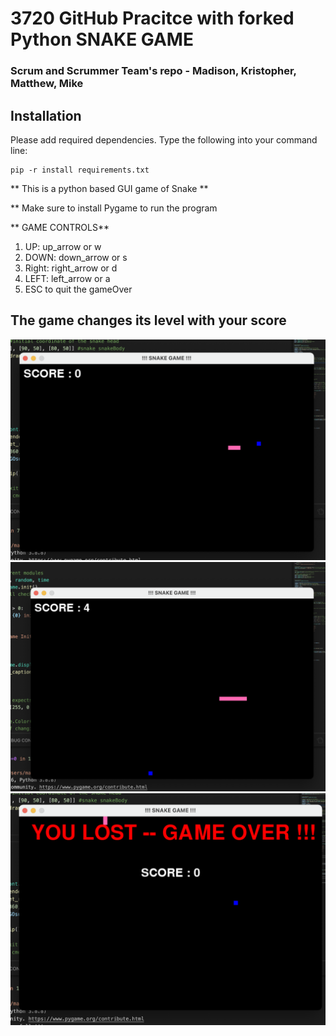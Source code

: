 # 3720 GitHub Pracitce with forked Python SNAKE GAME
### Scrum and Scrummer Team's repo - Madison, Kristopher, Matthew, Mike

## Installation

Please add required dependencies. Type the following into your command line:

```
pip -r install requirements.txt
```


** This is a python based GUI game of Snake **

** Make sure to install Pygame to run the program

** GAME CONTROLS**
1) UP: up_arrow or w
2) DOWN: down_arrow or s
3) Right: right_arrow or d
4) LEFT: left_arrow or a
5) ESC to quit the gameOver



## The game changes its level with your score
![Alt text](Snaps/1.png?raw=true "Title")
![Alt text](Snaps/2.png?raw=true "Title")
![Alt text](Snaps/3.png?raw=true "Title")
